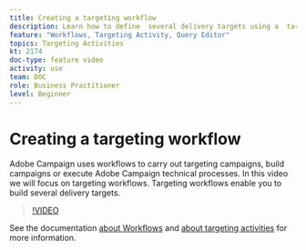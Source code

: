 ```yaml
---
title: Creating a targeting workflow
description: Learn how to define  several delivery targets using a  targeting workflows.
feature: "Workflows, Targeting Activity, Query Editor"
topics: Targeting Activities
kt: 2174
doc-type: feature video
activity: use
team: DOC
role: Business Practitioner
level: Beginner
---
```


# Creating a targeting workflow

Adobe Campaign uses workflows to carry out targeting campaigns, build campaigns or execute Adobe Campaign technical processes. In this video we will focus on targeting workflows. Targeting workflows enable you to build several delivery targets.

>[!VIDEO](https://video.tv.adobe.com/v/25605?quality=12)

See the documentation [about Workflows](https://docs.adobe.com/content/help/en/campaign-classic/using/automating-with-workflows/introduction/about-workflows.html)
and [about targeting activities](https://docs.adobe.com/content/help/en/campaign-classic/using/automating-with-workflows/targeting-activities/about-targeting-activities.html) for more information.
